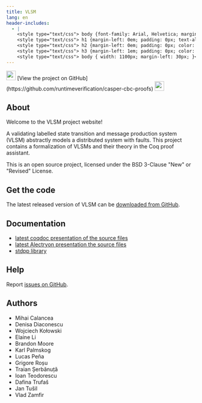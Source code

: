 ```yaml
---
title: VLSM
lang: en
header-includes:
  - |
    <style type="text/css"> body {font-family: Arial, Helvetica; margin-left: 5em; font-size: large;} </style>
    <style type="text/css"> h1 {margin-left: 0em; padding: 0px; text-align: center} </style>
    <style type="text/css"> h2 {margin-left: 0em; padding: 0px; color: #580909} </style>
    <style type="text/css"> h3 {margin-left: 1em; padding: 0px; color: #C05001;} </style>
    <style type="text/css"> body { width: 1100px; margin-left: 30px; }</style>
---
```


<div style="text-align:left"><img src="https://github.githubassets.com/images/modules/logos_page/Octocat.png" height="25" style="border:0px">
[View the project on GitHub](https://github.com/runtimeverification/casper-cbc-proofs)
<img src="https://github.githubassets.com/images/modules/logos_page/Octocat.png" height="25" style="border:0px"></div>

## About

Welcome to the VLSM project website!

A validating labelled state transition and message production system
(VLSM) abstractly models a distributed system with faults. This project
contains a formalization of VLSMs and their theory in the Coq proof assistant.

This is an open source project, licensed under the BSD 3-Clause "New" or "Revised" License.

## Get the code

The latest released version of VLSM can be [downloaded from GitHub](https://github.com/runtimeverification/vlsm/releases).

## Documentation

- [latest coqdoc presentation of the source files](latest/coqdoc/toc.html)
- [latest Alectryon presentation the source files](latest/alectryon/toc.html)
- [stdpp library](https://gitlab.mpi-sws.org/iris/stdpp)

## Help

Report [issues on GitHub](https://github.com/runtimeverification/vlsm/issues).

## Authors

- Mihai Calancea
- Denisa Diaconescu
- Wojciech Kołowski
- Elaine Li
- Brandon Moore
- Karl Palmskog
- Lucas Peña
- Grigore Roșu
- Traian Șerbănuță
- Ioan Teodorescu
- Dafina Trufaš
- Jan Tušil
- Vlad Zamfir

